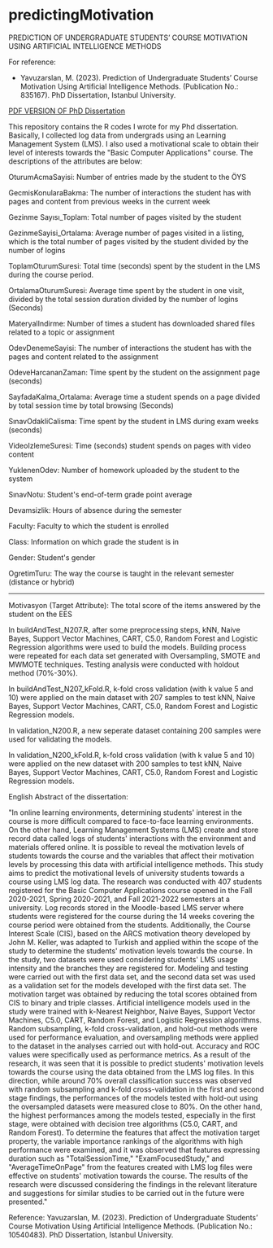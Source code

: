 # predictingMotivation
PREDICTION OF UNDERGRADUATE STUDENTS’ COURSE MOTIVATION USING ARTIFICIAL INTELLIGENCE METHODS

For reference: 

* Yavuzarslan, M. (2023). Prediction of Undergraduate Students’ Course Motivation Using Artificial Intelligence Methods. (Publication No.: 835167). PhD Dissertation, Istanbul University.

[PDF VERSION OF PhD Dissertation](https://www.researchgate.net/profile/Mithat-Yavuzarslan/publication/376456403_Yapay_Zeka_Yontemleri_ile_Universite_Ogrencilerinin_Ders_Motivasyonlarinin_Tahmin_Edilmesi_PREDICTION_OF_UNDERGRADUATE_STUDENTS'_COURSE_MOTIVATION_USING_ARTIFICIAL_INTELLIGENCE_METHODS/links/6579703a6610947889c34ad9/Yapay-Zeka-Yoentemleri-ile-Ueniversite-Oegrencilerinin-Ders-Motivasyonlarinin-Tahmin-Edilmesi-PREDICTION-OF-UNDERGRADUATE-STUDENTS-COURSE-MOTIVATION-USING-ARTIFICIAL-INTELLIGENCE-METHODS.pdf)


This repository contains the R codes I wrote for my Phd dissertation. Basically, I collected log data from undergrads using an Learning Management System (LMS).
I also used a motivational scale to obtain their level of interests towards the "Basic Computer Applications" course. The descriptions of the attributes are below:


OturumAcmaSayisi: Number of entries made by the student to the ÖYS

GecmisKonularaBakma: The number of interactions the student has with pages and content from previous weeks in the current week

Gezinme Sayısı_Toplam: Total number of pages visited by the student

GezinmeSayisi_Ortalama: Average number of pages visited in a listing, which is the total number of pages visited by the student divided by the number of logins

ToplamOturumSuresi: Total time (seconds) spent by the student in the LMS during the course period.

OrtalamaOturumSuresi: Average time spent by the student in one visit, divided by the total session duration divided by the number of logins (Seconds)

MateryalIndirme: Number of times a student has downloaded shared files related to a topic or assignment

OdevDenemeSayisi: The number of interactions the student has with the pages and content related to the assignment

OdeveHarcananZaman: Time spent by the student on the assignment page (seconds)

SayfadaKalma_Ortalama: Average time a student spends on a page divided by total session time by total browsing (Seconds)

SınavOdakliCalisma: Time spent by the student in LMS during exam weeks (seconds)

VideoIzlemeSuresi: Time (seconds) student spends on pages with video content

YuklenenOdev: Number of homework uploaded by the student to the system

SınavNotu: Student's end-of-term grade point average

Devamsizlik: Hours of absence during the semester

Faculty: Faculty to which the student is enrolled

Class: Information on which grade the student is in

Gender: Student's gender

OgretimTuru: The way the course is taught in the relevant semester (distance or hybrid)

________________________________________
Motivasyon (Target Attribute): The total score of the items answered by the student on the EES


In buildAndTest_N207.R, after some preprocessing steps, kNN, Naive Bayes, Support Vector Machines, CART, C5.0, Random Forest and Logistic Regression algorithms were used to build the models.
Building process were repeated for each data set generated with Oversampling, SMOTE and MWMOTE techniques. Testing analysis were conducted with holdout method (70%-30%).

In buildAndTest_N207_kFold.R, k-fold cross validation (with k value 5 and 10) were applied on the main dataset with 207 samples to test kNN, Naive Bayes, Support Vector Machines, CART, C5.0, Random Forest and Logistic Regression models.


In validation_N200.R, a new seperate dataset containing 200 samples were used for validating the models.

In validation_N200_kFold.R, k-fold cross validation (with k value 5 and 10) were applied on the new dataset with 200 samples to test kNN, Naive Bayes, Support Vector Machines, CART, C5.0, Random Forest and Logistic Regression models.

English Abstract of the dissertation:

"In online learning environments, determining students' interest in the course is more difficult compared to face-to-face learning environments. On the other hand, Learning Management Systems (LMS) create and store record data called logs of students' interactions with the environment and materials offered online. It is possible to reveal the motivation levels of students towards the course and the variables that affect their motivation levels by processing this data with artificial intelligence methods. This study aims to predict the motivational levels of university students towards a course using LMS log data. The research was conducted with 407 students registered for the Basic Computer Applications course opened in the Fall 2020-2021, Spring 2020-2021, and Fall 2021-2022 semesters at a university. Log records stored in the Moodle-based LMS server where students were registered for the course during the 14 weeks covering the course period were obtained from the students. Additionally, the Course Interest Scale (CIS), based on the ARCS motivation theory developed by John M. Keller, was adapted to Turkish and applied within the scope of the study to determine the students' motivation levels towards the course. 
In the study, two datasets were used considering students' LMS usage intensity and the branches they are registered for. Modeling and testing were carried out with the first data set, and the second data set was used as a validation set for the models developed with the first data set. The motivation target was obtained by reducing the total scores obtained from CIS to binary and triple classes. Artificial intelligence models used in the study were trained with k-Nearest Neighbor, Naive Bayes, Support Vector Machines, C5.0, CART, Random Forest, and Logistic Regression algorithms. Random subsampling, k-fold cross-validation, and hold-out methods were used for performance evaluation, and oversampling methods were applied to the dataset in the analyses carried out with hold-out. Accuracy and ROC values were specifically used as performance metrics.
As a result of the research, it was seen that it is possible to predict students' motivation levels towards the course using the data obtained from the LMS log files. In this direction, while around 70% overall classification success was observed with random subsampling and k-fold cross-validation in the first and second stage findings, the performances of the models tested with hold-out using the oversampled datasets were measured close to 80%. On the other hand, the highest performances among the models tested, especially in the first stage, were obtained with decision tree algorithms (C5.0, CART, and Random Forest). To determine the features that affect the motivation target property, the variable importance rankings of the algorithms with high performance were examined, and it was observed that features expressing duration such as "TotalSessionTime," "ExamFocusedStudy," and "AverageTimeOnPage" from the features created with LMS log files were effective on students' motivation towards the course. The results of the research were discussed considering the findings in the relevant literature and suggestions for similar studies to be carried out in the future were presented."

Reference:
Yavuzarslan, M. (2023). Prediction of Undergraduate Students’ Course Motivation Using Artificial Intelligence Methods. (Publication No.: 10540483). PhD Dissertation, Istanbul University.



